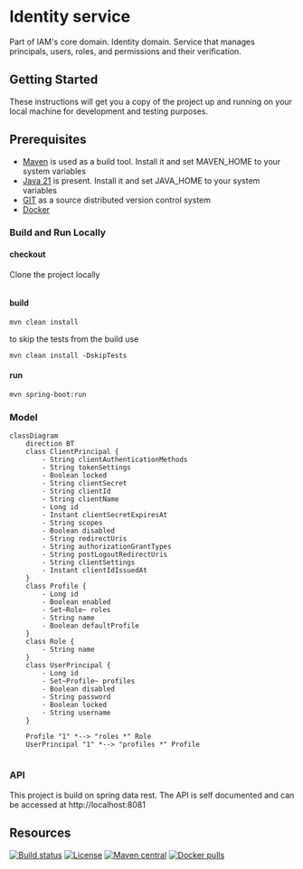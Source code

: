 # Identity service
Part of IAM's core domain. Identity domain. Service that manages principals, users, roles, and permissions and their verification.

## Getting Started
These instructions will get you a copy of the project up and running on your local machine for development and testing purposes.

## Prerequisites
* [Maven](https://maven.apache.org/) is used as a build tool. Install it and set MAVEN_HOME to your system variables
* [Java 21](http://www.oracle.com) is present. Install it and set JAVA_HOME to your system variables
* [GIT](https://git-scm.com/) as a source distributed version control system
* [Docker](https://www.docker.com/)


### Build and Run Locally
#### checkout
Clone the project locally
```

```
#### build
```
mvn clean install
```
to skip the tests from the build use
```
mvn clean install -DskipTests
```
#### run
```
mvn spring-boot:run
```
### Model

```mermaid
classDiagram
    direction BT
    class ClientPrincipal {
        - String clientAuthenticationMethods
        - String tokenSettings
        - Boolean locked
        - String clientSecret
        - String clientId
        - String clientName
        - Long id
        - Instant clientSecretExpiresAt
        - String scopes
        - Boolean disabled
        - String redirectUris
        - String authorizationGrantTypes
        - String postLogoutRedirectUris
        - String clientSettings
        - Instant clientIdIssuedAt
    }
    class Profile {
        - Long id
        - Boolean enabled
        - Set~Role~ roles
        - String name
        - Boolean defaultProfile
    }
    class Role {
        - String name
    }
    class UserPrincipal {
        - Long id
        - Set~Profile~ profiles
        - Boolean disabled
        - String password
        - Boolean locked
        - String username
    }

    Profile "1" *--> "roles *" Role
    UserPrincipal "1" *--> "profiles *" Profile


```

### API
This project is build on spring data rest. The API is self documented and can be accessed at http://localhost:8081


## Resources
[![Build status](https://github.com/openleap-io/io.openleap.config/actions/workflows/main-build.yml/badge.svg)](https://github.com/openleap-io/io.openleap.config/actions/workflows/main-build.yml)
[![License](https://img.shields.io/badge/License-Apache%202.0-blue.svg)](LICENSE)
[![Maven central](https://img.shields.io/maven-central/v/org.openwms/io.openleap.config)](https://search.maven.org/search?q=a:io.openleap.config)
[![Docker pulls](https://img.shields.io/docker/pulls/openleap/openleap-config)](https://hub.docker.com/r/openleap/openleap-config)